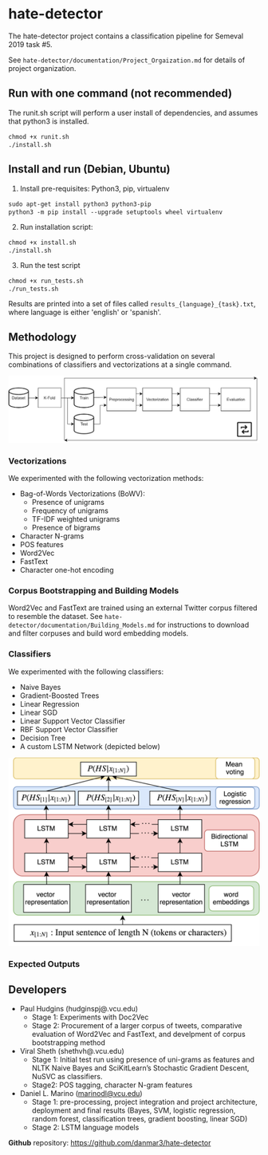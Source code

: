 
# hate-detector
The hate-detector project contains a classification pipeline for Semeval 2019 task #5.

See ```hate-detector/documentation/Project_Orgaization.md``` for details of project organization.

## Run with one command (not recommended)

The runit.sh script will perform a user install of dependencies, and assumes that python3 is installed.

```
chmod +x runit.sh
./install.sh
```

## Install and run (Debian, Ubuntu)

1. Install pre-requisites: Python3, pip, virtualenv 
```
sudo apt-get install python3 python3-pip
python3 -m pip install --upgrade setuptools wheel virtualenv
```

2. Run installation script: 
```
chmod +x install.sh
./install.sh
```

3. Run the test script
```
chmod +x run_tests.sh
./run_tests.sh
```


Results are printed into a set of files called `results_{language}_{task}.txt`,
  where language is either 'english' or 'spanish'.

## Methodology

This project is designed to perform cross-validation on several combinations of classifiers and vectorizations at a single command.

![alt text](https://github.com/danmar3/hate-detector/blob/master/documentation/figures/methodology.jpg?raw=true "Methodology")


### Vectorizations

We experimented with the following vectorization methods:

* Bag-of-Words Vectorizations (BoWV):
  * Presence of unigrams 
  * Frequency of unigrams
  * TF-IDF weighted unigrams 
  * Presence of bigrams
* Character N-grams
* POS features
* Word2Vec
* FastText
* Character one-hot encoding

### Corpus Bootstrapping and Building Models
Word2Vec and FastText are trained using an external Twitter corpus filtered to resemble the dataset. 
See ```hate-detector/documentation/Building_Models.md``` for instructions to download and filter corpuses and build word embedding models.

### Classifiers
We experimented with the following classifiers:

* Naive Bayes
* Gradient-Boosted Trees
* Linear Regression
* Linear SGD
* Linear Support Vector Classifier
* RBF Support Vector Classifier
* Decision Tree
* A custom LSTM Network (depicted below)

![alt text](https://github.com/danmar3/hate-detector/blob/master/documentation/figures/LSTM_Diagram.png?raw=true "LSTM Structure")



### Expected Outputs





## Developers
* Paul Hudgins (hudginspj@.vcu.edu)
  * Stage 1: Experiments with Doc2Vec
  * Stage 2: Procurement of a larger corpus of tweets, comparative evaluation of Word2Vec and FastText, and develpment of corpus bootstrapping method
* Viral Sheth (shethvh@.vcu.edu)
  * Stage  1:  Initial test run using presence of uni-grams as features and NLTK Naive Bayes and SciKitLearn’s Stochastic Gradient Descent, NuSVC as classifiers.
  * Stage2: POS tagging, character N-gram features
* Daniel L. Marino (marinodl@vcu.edu)
  * Stage 1: pre-processing, project integration and project architecture, deployment and final results (Bayes, SVM, logistic regression, random forest, classification trees, gradient boosting, linear SGD)
  * Stage 2: LSTM language models



**Github** repository: https://github.com/danmar3/hate-detector
